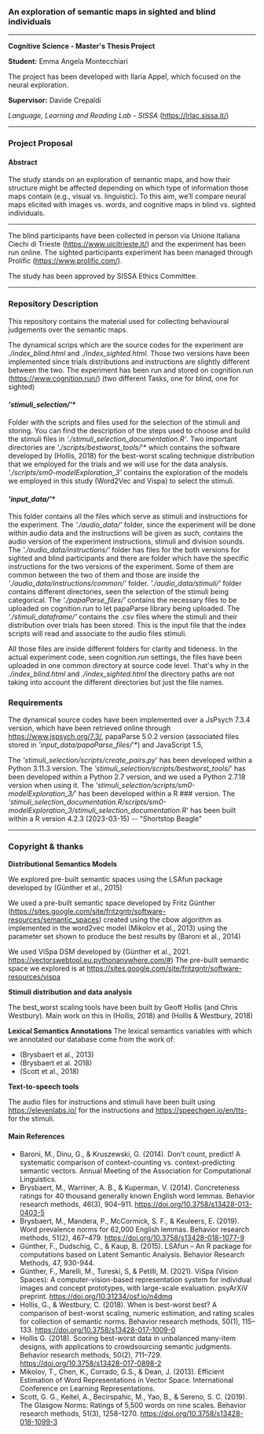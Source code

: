 ### An exploration of semantic maps in sighted and blind individuals
****
**Cognitive Science - Master's Thesis Project**

**Student:** Emma Angela Montecchiari

The project has been developed with Ilaria Appel, which focused on the neural exploration.

**Supervisor:** Davide Crepaldi 

*Language, Learning and Reading Lab - SISSA* (https://lrlac.sissa.it/)

****

### Project Proposal
####  Abstract

The study stands on an exploration of semantic maps, and how their structure might be affected depending on which type of information those maps contain (e.g., visual vs. linguistic). To this aim, we’ll compare neural maps elicited with images vs. words, and cognitive maps in blind vs. sighted individuals.

**** 
The blind participants have been collected in person via Unione Italiana Ciechi di Trieste (https://www.uicitrieste.it/)
and the experiment has been run online. The sighted participants experiment has been managed through Prolific (https://www.prolific.com/).

The study has been approved by SISSA Ethics Committee.

**** 

### Repository Description

This repository contains the material used for collecting behavioural judgements over the semantic maps.

The dynamical scrips which are the source codes for the experiment are *./index_blind.html* and *./index_sighted.html*.
Those two versions have been implemented since trials distributions and instructions are slightly different between the two.
The experiment has been run and stored on cognition.run (https://www.cognition.run/) (two different Tasks, one for blind, one for sighted)

#### ****'stimuli_selection/*'****
Folder  with the scripts and files used for the selection of the stimuli and storing.
You can find the description of the steps used to choose and build the stimuli files in *'./stimuli_selection_documentation.R'*.
Two important directories are *'./scripts/bestworst_tools/*'* which contains the software developed
by (Hollis, 2018) for the best-worst scaling technique distribution that we employed for the 
trials and we will use for the data analysis. *'./scripts/sm0-modelExploration_3'* contains the 
exploration of the models we employed in this study (Word2Vec and Vispa) to select the stimuli.

#### ****'input_data/*'****
This folder contains all the files which serve as stimuli and instructions for the experiment.
The *'./audio_data/'* folder, since the experiment will be done within audio data and the instructions will be given as such,
contains the audio version of the experiment instructions, stimuli and division sounds. The *'./audio_data/instructions/'* folder
has files for the both versions for sighted and blind participants and there are folder which have 
the specific instructions for the two versions of the experiment. Some of them are common between the two of them
and those are inside the *'./audio_data/instructions/common/'* folder.
*'./audio_data/stimuli/'* folder contains different directories, seen the selection of the stimuli being categorical.
The *'./papaParse_files/'* contains the necessary files to be uploaded on cognition.run to let
papaParse library being uploaded.
The *'./stimuli_dataframe/'* contains the .csv files where the stimuli and their distribution
over trials has been stored. This is the input file that the index scripts will read and associate
to the audio files stimuli.

All those files are inside different folders for clarity and tideness. In the actual experiment code,
seen cognition.run settings, the files have been uploaded in one common directory at source code level.
That's why in the *./index_blind.html* and *./index_sighted.html* the directory paths are
not taking into account the different directories but just the file names.

### Requirements
The dynamical source codes have been implemented over a JsPsych 7.3.4 version, which have been retrieved
online through https://www.jspsych.org/7.3/, papaParse 5.0.2 version (associated files stored in *'input_data/papaParse_files/*'*)
and JavaScript 1.5,

The *'stimuli_selection/scripts/create_pairs.py*' has been developed within a Python 3.11.3 version.
The *'stimuli_selection/scripts/bestworst_tools/*' has been developed within a Python 2.7 version, and we used
a Python 2.7.18 version when using it.
The *'stimuli_selection/scripts/sm0-modelExploration_3/*' has been developed within a R ### version.
The *'stimuli_selection_documentation.R/scripts/sm0-modelExploration_3/stimuli_selection_documentation.R*' has been built within a R version 4.2.3 (2023-03-15) -- "Shortstop Beagle"

****
### Copyright & thanks

**Distributional Semantics Models**

We explored pre-built semantic spaces using the LSAfun package developed by (Günther et al., 2015)

We used a pre-built semantic space developed by Fritz Günther (https://sites.google.com/site/fritzgntr/software-resources/semantic_spaces)
created using the cbow algorithm as implemented in the word2vec model (Mikolov et al., 2013)
using the parameter set shown to produce the best results by (Baroni et al., 2014)

We used ViSpa DSM developed by (Günther et al., 2021. https://vectorswebtool.eu.pythonanywhere.com/#)
The pre-built semantic space we explored is at https://sites.google.com/site/fritzgntr/software-resources/vispa

**Stimuli distribution and data analysis**

The best_worst scaling tools have been built by Geoff Hollis (and Chris Westbury). 
Main work on this in (Hollis, 2018) and (Hollis & Westbury, 2018)

**Lexical Semantics Annotations**
The lexical semantics variables with which we annotated our database come from the work of:
- (Brysbaert et al., 2013)
- (Brysbaert et al. 2018)
- (Scott et al., 2018)

**Text-to-speech tools**

The audio files for instructions and stimuli have been built using https://elevenlabs.io/ for the instructions and
https://speechgen.io/en/tts- for the stimuli.

#### Main References 

- Baroni, M., Dinu, G., & Kruszewski, G. (2014). Don’t count, predict! A systematic comparison of context-counting vs. context-predicting semantic vectors. Annual Meeting of the Association for Computational Linguistics.
- Brysbaert, M., Warriner, A. B., & Kuperman, V. (2014). Concreteness ratings for 40 thousand generally known English word lemmas. Behavior research methods, 46(3), 904–911. https://doi.org/10.3758/s13428-013-0403-5
- Brysbaert, M., Mandera, P., McCormick, S. F., & Keuleers, E. (2019). Word prevalence norms for 62,000 English lemmas. Behavior research methods, 51(2), 467–479. https://doi.org/10.3758/s13428-018-1077-9
- Günther, F., Dudschig, C., & Kaup, B. (2015). LSAfun – An R package for computations based on Latent Semantic Analysis. Behavior Research Methods, 47, 930-944.
- Günther, F., Marelli, M., Tureski, S, & Petilli, M. (2021). ViSpa (Vision Spaces): A computer-vision-based representation system for individual images and concept prototypes, with large-scale evaluation. psyArXiV preprint. https://doi.org/10.31234/osf.io/n4dmq
- Hollis, G., & Westbury, C. (2018). When is best-worst best? A comparison of best-worst scaling, numeric estimation, and rating scales for collection of semantic norms. Behavior research methods, 50(1), 115–133. https://doi.org/10.3758/s13428-017-1009-0
- Hollis G. (2018). Scoring best-worst data in unbalanced many-item designs, with applications to crowdsourcing semantic judgments. Behavior research methods, 50(2), 711–729. https://doi.org/10.3758/s13428-017-0898-2
- Mikolov, T., Chen, K., Corrado, G.S., & Dean, J. (2013). Efficient Estimation of Word Representations in Vector Space. International Conference on Learning Representations.
- Scott, G. G., Keitel, A., Becirspahic, M., Yao, B., & Sereno, S. C. (2019). The Glasgow Norms: Ratings of 5,500 words on nine scales. Behavior research methods, 51(3), 1258–1270. https://doi.org/10.3758/s13428-018-1099-3